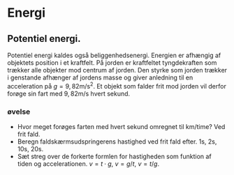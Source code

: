 # Energi
## Potentiel energi.
Potentiel energi kaldes også beliggenhedsenergi. Energien er afhængig af objektets position i et kraftfelt. På jorden er kraftfeltet tyngdekraften som trækker alle objekter mod centrum af jorden. Den styrke som jorden trækker i genstande afhænger af jordens masse og giver anledning til en acceleration på $g=9,82\text{m/s}^2$.
Et objekt som falder frit mod jorden vil derfor forøge sin fart med $9,82\text{m/s}$ hvert sekund.


### øvelse
* Hvor meget forøges farten med hvert sekund omregnet til km/time? Ved frit fald.
* Beregn faldskærmsudspringerens hastighed ved frit fald efter. 1s, 2s, 10s, 20s.
* Sæt streg over de forkerte formlen for hastigheden som funktion af tiden og accelerationen.     $v=t⋅g$, $v=g/t$, $v=t/g$. 
